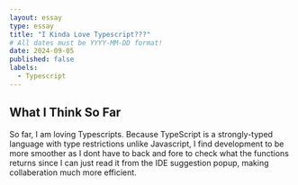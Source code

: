 ```yaml
---
layout: essay
type: essay
title: "I Kinda Love Typescript???"
# All dates must be YYYY-MM-DD format!
date: 2024-09-05
published: false
labels:
  - Typescript
---
```


## What I Think So Far

So far, I am loving Typescripts. Because TypeScript is a strongly-typed language with type restrictions unlike Javascript, I find development to be more smoother as I dont have to back and fore to check what the functions returns since I can just read it from the IDE suggestion popup, making collaberation much more efficient.  